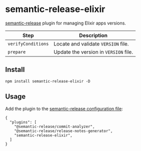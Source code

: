 # semantic-release-elixir

[semantic-release](https://github.com/semantic-release/semantic-release) plugin for managing Elixir apps versions.

Step | Description
------------ | -------------
`verifyConditions` | Locate and validate `VERSION` file.
`prepare` | Update the version in `VERSION` file.

## Install

```
npm install semantic-release-elixir -D
```

## Usage

Add the plugin to the [semantic-release configuration file](https://github.com/semantic-release/semantic-release/blob/master/docs/usage/configuration.md#configuration):

```
{
  "plugins": [
    "@semantic-release/commit-analyzer",
    "@semantic-release/release-notes-generator",
    "semantic-release-elixir",
  ]
}
```